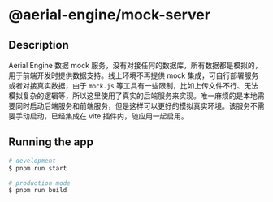 # @aerial-engine/mock-server

## Description

Aerial Engine 数据 mock 服务，没有对接任何的数据库，所有数据都是模拟的，用于前端开发时提供数据支持。线上环境不再提供 mock 集成，可自行部署服务或者对接真实数据，由于 `mock.js` 等工具有一些限制，比如上传文件不行、无法模拟复杂的逻辑等，所以这里使用了真实的后端服务来实现。唯一麻烦的是本地需要同时启动后端服务和前端服务，但是这样可以更好的模拟真实环境。该服务不需要手动启动，已经集成在 vite 插件内，随应用一起启用。

## Running the app

```bash
# development
$ pnpm run start

# production mode
$ pnpm run build
```
